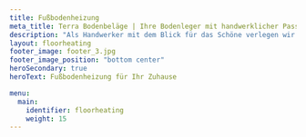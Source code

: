 ```yaml
---
title: Fußbodenheizung
meta_title: Terra Bodenbeläge | Ihre Bodenleger mit handwerklicher Passion in der Region Freiburg
description: "Als Handwerker mit dem Blick für das Schöne verlegen wir Ihren neuen Bodenbelag - egal ob Parkett, Vinyl, Laminat oder Teppich."
layout: floorheating
footer_image: footer_3.jpg
footer_image_position: "bottom center"
heroSecondary: true
heroText: Fußbodenheizung für Ihr Zuhause

menu:
  main:
    identifier: floorheating
    weight: 15
---
```

